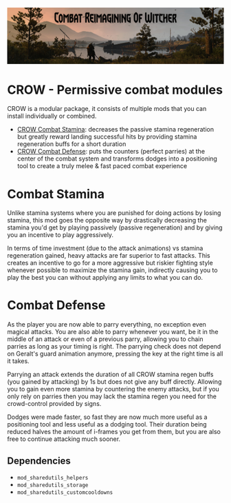 ![header](docs/header.png)
# CROW - Permissive combat modules
CROW is a modular package, it consists of multiple mods that you can install individually or combined.

- [CROW Combat Stamina](https://github.com/Aelto/tw3-crow/blob/master/src/modCrowCombatStamina/README.md): decreases the passive stamina regeneration but greatly reward landing successful hits by providing stamina regeneration buffs for a short duration
- [CROW Combat Defense](https://github.com/Aelto/tw3-crow/blob/master/src/modCrowCombatDefense/README.md): puts the counters (perfect parries) at the center of the combat system and transforms dodges into a positioning tool to create a truly melee & fast paced combat experience

# Combat Stamina
Unlike stamina systems where you are punished for doing actions by losing stamina, this mod goes the opposite way by drastically decreasing the stamina you'd get by playing passively (passive regeneration) and by giving you an incentive to play aggressively.

In terms of time investment (due to the attack animations) vs stamina regeneration gained, heavy attacks are far superior to fast attacks. This creates an incentive to go for a more aggressive but riskier fighting style whenever possible to maximize the stamina gain, indirectly causing you to play the best you can without applying any limits to what you can do.

# Combat Defense
As the player you are now able to parry everything, no exception even magical attacks. You are also able to parry whenever you want, be it in the middle of an attack or even of a previous parry, allowing you to chain parries as long as your timing is right. The parrying check does not depend on Geralt's guard animation anymore, pressing the key at the right time is all it takes.

Parrying an attack extends the duration of all CROW stamina regen buffs (you gained by attacking) by 1s but does not give any buff directly. Allowing you to gain even more stamina by countering the enemy attacks, but if you only rely on parries then you may lack the stamina regen you need for the crowd-control provided by signs.

Dodges were made faster, so fast they are now much more useful as a positioning tool and less useful as a dodging tool. Their duration being reduced halves the amount of i-frames you get from them, but you are also free to continue attacking much sooner.
## Dependencies
 - `mod_sharedutils_helpers`
 - `mod_sharedutils_storage`
 - `mod_sharedutils_customcooldowns`